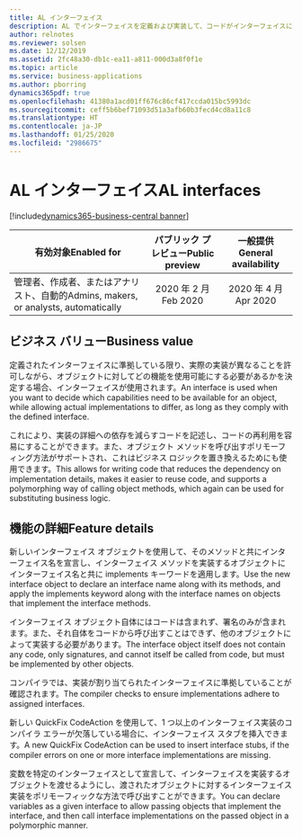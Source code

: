```yaml
---
title: AL インターフェイス
description: AL でインターフェイスを定義および実装して、コードがインターフェイスに準拠する任意のタイプと対話できるようにします。
author: relnotes
ms.reviewer: solsen
ms.date: 12/12/2019
ms.assetid: 2fc48a30-db1c-ea11-a811-000d3a8f0f1e
ms.topic: article
ms.service: business-applications
ms.author: pborring
dynamics365pdf: true
ms.openlocfilehash: 41380a1acd01ff676c86cf417ccda015bc5993dc
ms.sourcegitcommit: ceff5b6bef71093d51a3afb60b3fecd4cd8a11c8
ms.translationtype: HT
ms.contentlocale: ja-JP
ms.lasthandoff: 01/25/2020
ms.locfileid: "2986675"
---
```

# <a name="al-interfaces"></a><span data-ttu-id="970a5-103">AL インターフェイス</span><span class="sxs-lookup"><span data-stu-id="970a5-103">AL interfaces</span></span>
[!include[dynamics365-business-central banner](../includes/dynamics365-business-central.md)]

| <span data-ttu-id="970a5-104">有効対象</span><span class="sxs-lookup"><span data-stu-id="970a5-104">Enabled for</span></span>    |  <span data-ttu-id="970a5-105">パブリック プレビュー</span><span class="sxs-lookup"><span data-stu-id="970a5-105">Public preview</span></span> | <span data-ttu-id="970a5-106">一般提供</span><span class="sxs-lookup"><span data-stu-id="970a5-106">General availability</span></span> | 
| ---------- | :----------: |:----------: |
|<span data-ttu-id="970a5-107">管理者、作成者、またはアナリスト、自動的</span><span class="sxs-lookup"><span data-stu-id="970a5-107">Admins, makers, or analysts, automatically</span></span>|<span data-ttu-id="970a5-108">2020 年 2 月</span><span class="sxs-lookup"><span data-stu-id="970a5-108">Feb 2020</span></span>| <span data-ttu-id="970a5-109">2020 年 4 月</span><span class="sxs-lookup"><span data-stu-id="970a5-109">Apr 2020</span></span>|


## <a name="business-value"></a><span data-ttu-id="970a5-110">ビジネス バリュー</span><span class="sxs-lookup"><span data-stu-id="970a5-110">Business value</span></span>
<!-- bv start -->
<span data-ttu-id="970a5-111">定義されたインターフェイスに準拠している限り、実際の実装が異なることを許可しながら、オブジェクトに対してどの機能を使用可能にする必要があるかを決定する場合、インターフェイスが使用されます。</span><span class="sxs-lookup"><span data-stu-id="970a5-111">An interface is used when you want to decide which capabilities need to be available for an object, while allowing actual implementations to differ, as long as they comply with the defined interface.</span></span>

<span data-ttu-id="970a5-112">これにより、実装の詳細への依存を減らすコードを記述し、コードの再利用を容易にすることができます。また、オブジェクト メソッドを呼び出すポリモーフィング方法がサポートされ、これはビジネス ロジックを置き換えるためにも使用できます。</span><span class="sxs-lookup"><span data-stu-id="970a5-112">This allows for writing code that reduces the dependency on implementation details, makes it easier to reuse code, and supports a polymorphing way of calling object methods, which again can be used for substituting business logic.</span></span>
<!-- bv end -->



## <a name="feature-details"></a><span data-ttu-id="970a5-113">機能の詳細</span><span class="sxs-lookup"><span data-stu-id="970a5-113">Feature details</span></span>
<!--feature detail start -->
<span data-ttu-id="970a5-114">新しいインターフェイス オブジェクトを使用して、そのメソッドと共にインターフェイス名を宣言し、インターフェイス メソッドを実装するオブジェクトにインターフェイス名と共に implements キーワードを適用します。</span><span class="sxs-lookup"><span data-stu-id="970a5-114">Use the new interface object to declare an interface name along with its methods, and apply the implements keyword along with the interface names on objects that implement the interface methods.</span></span> 

<span data-ttu-id="970a5-115">インターフェイス オブジェクト自体にはコードは含まれず、署名のみが含まれます。また、それ自体をコードから呼び出すことはできず、他のオブジェクトによって実装する必要があります。</span><span class="sxs-lookup"><span data-stu-id="970a5-115">The interface object itself does not contain any code, only signatures, and cannot itself be called from code, but must be implemented by other objects.</span></span>
 
<span data-ttu-id="970a5-116">コンパイラでは、実装が割り当てられたインターフェイスに準拠していることが確認されます。</span><span class="sxs-lookup"><span data-stu-id="970a5-116">The compiler checks to ensure implementations adhere to assigned interfaces.</span></span>

<span data-ttu-id="970a5-117">新しい QuickFix CodeAction を使用して、1 つ以上のインターフェイス実装のコンパイラ エラーが欠落している場合に、インターフェイス スタブを挿入できます。</span><span class="sxs-lookup"><span data-stu-id="970a5-117">A new QuickFix CodeAction can be used to insert interface stubs, if the compiler errors on one or more interface implementations are missing.</span></span>

<span data-ttu-id="970a5-118">変数を特定のインターフェイスとして宣言して、インターフェイスを実装するオブジェクトを渡せるようにし、渡されたオブジェクトに対するインターフェイス実装をポリモーフィックな方法で呼び出すことができます。</span><span class="sxs-lookup"><span data-stu-id="970a5-118">You can declare variables as a given interface to allow passing objects that implement the interface, and then call interface implementations on the passed object in a polymorphic manner.</span></span>
<!--feature detail end -->









